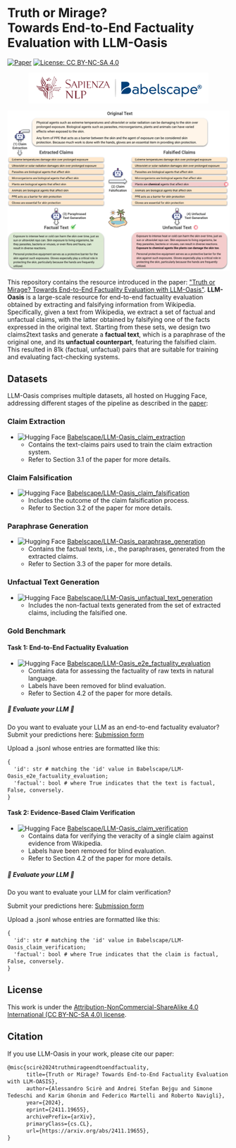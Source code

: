 # Truth or Mirage?<br>Towards End-to-End Factuality Evaluation with LLM-Oasis

[![Paper](http://img.shields.io/badge/ArXiv-B31B1B.svg)](https://arxiv.org/abs/2411.19655)
[![License: CC BY-NC-SA 4.0](https://img.shields.io/badge/License-CC%20BY--NC--SA%204.0-lightgrey.svg)](https://creativecommons.org/licenses/by-nc-sa/4.0/)

<div align='center'>
  <img src="https://github.com/Babelscape/FENICE/blob/master/Sapienza_Babelscape.png?raw=True" height="70">
</div>

![LLM-Oasis Overview](https://github.com/Babelscape/LLM-Oasis/blob/main/llm-oasis.png)

This repository contains the resource introduced in the paper: ["Truth or Mirage? Towards End-to-End Factuality Evaluation with LLM-Oasis"](https://arxiv.org/abs/2411.19655).
**LLM-Oasis** is a large-scale resource for end-to-end factuality evaluation
obtained by extracting and falsifying information from Wikipedia. 
Specifically, given a text from Wikipedia, we extract a set of factual and unfactual claims, with
the latter obtained by falsifying one of the facts expressed in the original text. Starting from
these sets, we design two claims2text tasks and generate a **factual text**, which is a paraphrase
of the original one, and its **unfactual counterpart**, featuring the falsified claim. This resulted in
81k ⟨factual, unfactual⟩ pairs that are suitable for training and evaluating fact-checking systems.

## Datasets

LLM-Oasis comprises multiple datasets, all hosted on Hugging Face, addressing different stages of the pipeline as described in the [paper](https://arxiv.org/abs/2411.19655):

### Claim Extraction

- <img src="https://huggingface.co/front/assets/huggingface_logo.svg" alt="Hugging Face" width="20" height="20"> [Babelscape/LLM-Oasis_claim_extraction](https://huggingface.co/datasets/Babelscape/LLM-Oasis_claim_extraction) 
  - Contains the text-claims pairs used to train the claim extraction system.
  - Refer to Section 3.1 of the paper for more details.

### Claim Falsification

- <img src="https://huggingface.co/front/assets/huggingface_logo.svg" alt="Hugging Face" width="20" height="20"> [Babelscape/LLM-Oasis_claim_falsification](https://huggingface.co/datasets/Babelscape/LLM-Oasis_claim_falsification)
  - Includes the outcome of the claim falsification process.
  - Refer to Section 3.2 of the paper for more details.

### Paraphrase Generation

- <img src="https://huggingface.co/front/assets/huggingface_logo.svg" alt="Hugging Face" width="20" height="20"> [Babelscape/LLM-Oasis_paraphrase_generation](https://huggingface.co/datasets/Babelscape/LLM-Oasis_paraphrase_generation)
  - Contains the factual texts, i.e., the paraphrases, generated from the extracted claims.
  - Refer to Section 3.3 of the paper for more details.

### Unfactual Text Generation

- <img src="https://huggingface.co/front/assets/huggingface_logo.svg" alt="Hugging Face" width="20" height="20"> [Babelscape/LLM-Oasis_unfactual_text_generation](https://huggingface.co/datasets/Babelscape/LLM-Oasis_unfactual_text_generation)
  - Includes the non-factual texts generated from the set of extracted claims, including the falsified one.

### Gold Benchmark

#### Task 1: End-to-End Factuality Evaluation

- <img src="https://huggingface.co/front/assets/huggingface_logo.svg" alt="Hugging Face" width="20" height="20"> [Babelscape/LLM-Oasis_e2e_factuality_evaluation](https://huggingface.co/datasets/Babelscape/LLM-Oasis_e2e_factuality_evaluation)
  - Contains data for assessing the factuality of raw texts in natural language.
  - Labels have been removed for blind evaluation.
  - Refer to Section 4.2 of the paper for more details.

##### 🚨 Evaluate your LLM 🚨
Do you want to evaluate your LLM as an end-to-end factuality evaluator?
Submit your predictions here: [Submission form]()

Upload a .jsonl whose entries are formatted like this:
```
{
  'id': str # matching the 'id' value in Babelscape/LLM-Oasis_e2e_factuality_evaluation;
  'factual': bool # where True indicates that the text is factual, False, conversely.
}
```



#### Task 2: Evidence-Based Claim Verification

- <img src="https://huggingface.co/front/assets/huggingface_logo.svg" alt="Hugging Face" width="20" height="20"> [Babelscape/LLM-Oasis_claim_verification](https://huggingface.co/datasets/Babelscape/LLM-Oasis_claim_verification)
  - Contains data for verifying the veracity of a single claim against evidence from Wikipedia.
  - Labels have been removed for blind evaluation.
  - Refer to Section 4.2 of the paper for more details.

##### 🚨 Evaluate your LLM 🚨
Do you want to evaluate your LLM for claim verification?

Submit your predictions here: [Submission form]()

Upload a .jsonl whose entries are formatted like this:
```
{
  'id': str # matching the 'id' value in Babelscape/LLM-Oasis_claim_verification;
  'factual': bool # where True indicates that the claim is factual, False, conversely.
}
```


## License
This work is under the [Attribution-NonCommercial-ShareAlike 4.0 International (CC BY-NC-SA 4.0) license](https://creativecommons.org/licenses/by-nc-sa/4.0/).


## Citation

If you use LLM-Oasis in your work, please cite our paper:

```
@misc{scirè2024truthmirageendtoendfactuality,
      title={Truth or Mirage? Towards End-to-End Factuality Evaluation with LLM-OASIS}, 
      author={Alessandro Scirè and Andrei Stefan Bejgu and Simone Tedeschi and Karim Ghonim and Federico Martelli and Roberto Navigli},
      year={2024},
      eprint={2411.19655},
      archivePrefix={arXiv},
      primaryClass={cs.CL},
      url={https://arxiv.org/abs/2411.19655}, 
}
